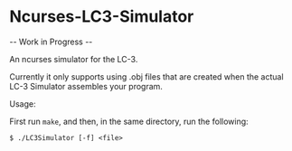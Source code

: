 # Ncurses-LC3-Simulator

-- Work in Progress --

An ncurses simulator for the LC-3.

Currently it only supports using .obj files that are created when the actual LC-3 Simulator assembles your program.

Usage:

First run `make`, and then, in the same directory, run the following:

```shell
$ ./LC3Simulator [-f] <file>
```
